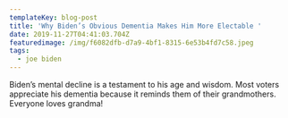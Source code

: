 ```yaml
---
templateKey: blog-post
title: 'Why Biden’s Obvious Dementia Makes Him More Electable '
date: 2019-11-27T04:41:03.704Z
featuredimage: /img/f6082dfb-d7a9-4bf1-8315-6e53b4fd7c58.jpeg
tags:
  - joe biden
---
```

Biden’s mental decline is a testament to his age and wisdom. Most voters appreciate his dementia because it reminds them of their grandmothers. Everyone loves grandma!
